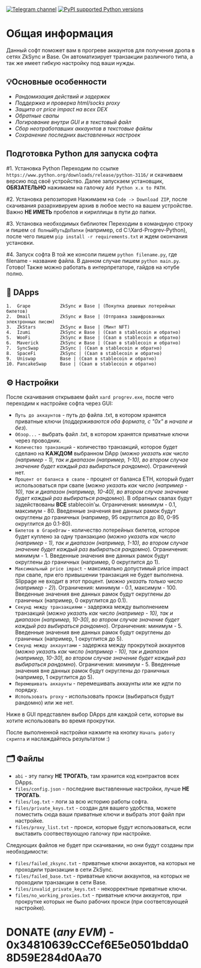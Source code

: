 [![Telegram channel](https://img.shields.io/endpoint?url=https://runkit.io/damiankrawczyk/telegram-badge/branches/master?url=https://t.me/XardMoney)](https://t.me/XardMoney)
[![PyPI supported Python versions](https://img.shields.io/pypi/pyversions/better-automation.svg)](https://www.python.org/downloads/release/python-3116/)
# Общая информация
Данный софт поможет вам в прогреве аккаунтов для получения дропа в сетях ZkSync и Base. Он автоматизирует транзакции различного типа, а так же имеет гибкую настройку под ваши нужды.

## 💡Основные особенности  
+ _Рандомизация действий и задержек_
+ _Поддержка и проверка html/socks proxy_
+ _Защита от price impact на всех DEX_
+ _Обратные свапы_
+ _Логирование внутри GUI и в текстовый файл_
+ _Сбор неотработавших аккаунтов в текстовые файлы_
+ _Сохранение последних выставленных настроек_

## Подготовка Python для запуска софта
#1. Установка Python
Переходим по ссылке `https://www.python.org/downloads/release/python-3116/` и скачиваем версию под своё устройство. Далее запускаем установщик, **ОБЯЗАТЕЛЬНО** нажимаем на галочку `Add Python x.x to PATH`.

#2. Установка репозитория
Нажимаем на `Code -> Download ZIP`, после скачивания разархивируем архив в любое место на вашем устройстве. Важно **НЕ ИМЕТЬ** пробелов и кириллицы в пути до папки.

#3. Установка необходимых библиотек
Переходим в командную строку и пишем `cd ПолныйПутьДоПапки` (например, cd C:\Xard-Progrev-Python), после чего пишем `pip install -r requirements.txt` и ждем окончания установки.

#4. Запуск софта
В той же консоли пишем `python filename.py`, где filename - название файла. В данном случае пишем `python main.py`. Готово!
Также можно работать в интерпретаторе, гайдов на ютубе полно.

## 🧩 DApps
    1.  Grape           ZkSync и Base | (Покупка дешевых лотерейных билетов)                             
    2.  Dmail           ZkSync и Base | (Отправка зашифрованных электронных писем)
    3.  ZkStars         ZkSync и Base | (Минт NFT)
    4.  Izumi           ZkSync и Base | (Свап в stablecoin и обратно)
    5.  WooFi           ZkSync и Base | (Свап в stablecoin и обратно)
    6.  Maverick        ZkSync и Base | (Свап в stablecoin и обратно)
    7.  SyncSwap        ZkSync | (Свап в stablecoin и обратно)
    8.  SpaceFi         ZkSync | (Свап в stablecoin и обратно)
    9.  Uniswap         Base | (Свап в stablecoin и обратно)
    10. PancakeSwap     Base | (Свап в stablecoin и обратно)

## ⚙️ Настройки
После скачивания открываем файл `xard progrev.exe`, после чего переходим к настройке софта через GUI:
+ `Путь до аккаунтов` - путь до файла .txt, в котором хранятся приватные ключи (_поддерживаются оба формата, с "0x" в начале и без_).
+ `Обзор...` - выбрать файл .txt, в котором хранятся приватные ключи через проводник.
+ `Количество транзакций` - количество транзакций, которое будет сделано на **КАЖДОМ** выбранном DApp (_можно указать как число (например - 1), так и диапазон (например, 1-10), во втором случае значение будет каждый раз выбираться рандомно_). Ограничений нет.
+ `Процент от баланса в свапе` - процент от баланса ETH, который будет использоваться при свапе (_можно указать как число (например - 10), так и диапазон (например, 10-40), во втором случае значение будет каждый раз выбираться рандомно_). В обратных свапах будут задействованы **ВСЕ** stablecoin'ы. Ограничения: минимум - 0.1, максимум - 80. Введенные значения вне данных рамок будут округлены до граничных (например, 95 округлится до 80, 0-95 округлится до 0.1-80).
+ `Билетов в GrapeDraw` - количество лотерейных билетов, которое будет куплено за одну транзакцию (_можно указать как число (например - 1), так и диапазон (например, 1-10), во втором случае значение будет каждый раз выбираться рандомно_). Ограничения: минимум - 1. Введенные значения вне данных рамок будут округлены до граничных (например, 0 округлится до 1).
+ `Максимальный price impact` - максимально допустимый price impact при свапе, при его привышении транзакция не будет выполнена. Slippage не входит в этот процент. (_можно указать только число (например - 2)_). Ограничения: минимум - 0.1, максимум - 100. Введенные значения вне данных рамок будут округлены до граничных (например, 0 округлится до 0.1).
+ `Секунд между транзакциями` - задержка между выполнением транзакций (_можно указать как число (например - 10), так и диапазон (например, 10-30), во втором случае значение будет каждый раз выбираться рандомно_). Ограничения: минимум - 5. Введенные значения вне данных рамок будут округлены до граничных (например, 1 округлится до 5).
+ `Секунд между аккаунтами` - задержка между прокруткой аккаунтов (_можно указать как число (например - 10), так и диапазон (например, 10-30), во втором случае значение будет каждый раз выбираться рандомно_). Ограничения: минимум - 5. Введенные значения вне данных рамок будут округлены до граничных (например, 1 округлится до 5).
+ `Перемешивать аккаунты` - перемешивать аккаунты или же идти по порядку.
+ `Использовать proxy` - использовать прокси (выбираться будут рандомно) или же нет.

Ниже в GUI представлен выбор DApps для каждой сети, которые вы хотите использовать во время прокрутки.

После выполненной настройки нажмите на кнопку `Начать работу скрипта` и наслаждайтесь результатом :)

## 🗂️ Файлы
+ `abi` - эту папку **НЕ ТРОГАТЬ**, там хранится код контрактов всех DApps.
+ `files/config.json` - последние выставленные настройки, лучше **НЕ ТРОГАТЬ**.
+ `files/log.txt` - логи за всю историю работы софта.
+ `files/private_keys.txt` - создан для вашего удобства, можете поместить сюда ваши приватные ключи и выбрать этот файл при настройке.
+ `files/proxy_list.txt` - прокси, которые будут использоваться, если выставить соотвествующую галочку при настройке.

Следующих файлов не будет при скачивании, но они будут созданы при необходимости:
+ `files/failed_zksync.txt` - приватные ключи аккаунтов, на которых не проходили транзакции в сети ZkSync.
+ `files/failed_base.txt` - приватные ключи аккаунтов, на которых не проходили транзакции в сети Base.
+ `files/invalid_private_keys.txt` - некорректные приватные ключи.
+ `files/no_working_proxies.txt` - приватные ключи аккаунтов, при прокрутке которых не было рабочих прокси (при соответсвующей настройке).

# DONATE (_any EVM_) - 0x34810639cCCef6E5e0501bdda08D59E284d0Aa70
